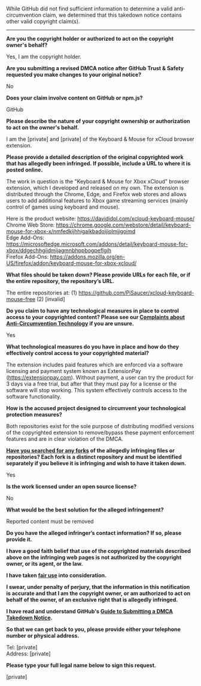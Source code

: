 While GitHub did not find sufficient information to determine a valid anti-circumvention claim, we determined that this takedown notice contains other valid copyright claim(s).

---

**Are you the copyright holder or authorized to act on the copyright owner's behalf?**

Yes, I am the copyright holder.

**Are you submitting a revised DMCA notice after GitHub Trust & Safety requested you make changes to your original notice?**

No

**Does your claim involve content on GitHub or npm.js?**

GitHub

**Please describe the nature of your copyright ownership or authorization to act on the owner's behalf.**

I am the [private] and [private] of the Keyboard & Mouse for xCloud browser extension.

**Please provide a detailed description of the original copyrighted work that has allegedly been infringed. If possible, include a URL to where it is posted online.**

The work in question is the "Keyboard & Mouse for Xbox xCloud" browser extension, which I developed and released on my own. The extension is distributed through the Chrome, Edge, and Firefox web stores and allows users to add additional features to Xbox game streaming services (mainly control of games using keyboard and mouse).

Here is the product website: https://davididol.com/xcloud-keyboard-mouse/  
Chrome Web Store: https://chrome.google.com/webstore/detail/keyboard-mouse-for-xbox-x/nmfedkijhhigaikbadoijiolmjjgoimd  
Edge Add-Ons: https://microsoftedge.microsoft.com/addons/detail/keyboard-mouse-for-xbox/ddgechhgijdmijagmnbhppbogpeflgih  
Firefox Add-Ons: https://addons.mozilla.org/en-US/firefox/addon/keyboard-mouse-for-xbox-xcloud/

**What files should be taken down? Please provide URLs for each file, or if the entire repository, the repository’s URL.**

The entire repositories at: (1) https://github.com/PiSaucer/xcloud-keyboard-mouse-free (2) [invalid]

**Do you claim to have any technological measures in place to control access to your copyrighted content? Please see our <a href="https://docs.github.com/articles/guide-to-submitting-a-dmca-takedown-notice#complaints-about-anti-circumvention-technology">Complaints about Anti-Circumvention Technology</a> if you are unsure.**

Yes

**What technological measures do you have in place and how do they effectively control access to your copyrighted material?**

The extension includes paid features which are enforced via a software licensing and payment system known as ExtensionPay (https://extensionpay.com). Without payment, a user can try the product for 3 days via a free trial, but after that they must pay for a license or the software will stop working. This system effectively controls access to the software functionality.

**How is the accused project designed to circumvent your technological protection measures?**

Both repositories exist for the sole purpose of distributing modified versions of the copyrighted extension to remove/bypass these payment enforcement features and are in clear violation of the DMCA.

**<a href="https://docs.github.com/articles/dmca-takedown-policy#b-what-about-forks-or-whats-a-fork">Have you searched for any forks</a> of the allegedly infringing files or repositories? Each fork is a distinct repository and must be identified separately if you believe it is infringing and wish to have it taken down.**

Yes

**Is the work licensed under an open source license?**

No

**What would be the best solution for the alleged infringement?**

Reported content must be removed

**Do you have the alleged infringer’s contact information? If so, please provide it.**

**I have a good faith belief that use of the copyrighted materials described above on the infringing web pages is not authorized by the copyright owner, or its agent, or the law.**

**I have taken <a href="https://www.lumendatabase.org/topics/22">fair use</a> into consideration.**

**I swear, under penalty of perjury, that the information in this notification is accurate and that I am the copyright owner, or am authorized to act on behalf of the owner, of an exclusive right that is allegedly infringed.**

**I have read and understand GitHub's <a href="https://docs.github.com/articles/guide-to-submitting-a-dmca-takedown-notice/">Guide to Submitting a DMCA Takedown Notice</a>.**

**So that we can get back to you, please provide either your telephone number or physical address.**

Tel: [private]  
Address: [private]  

**Please type your full legal name below to sign this request.**

[private]  
